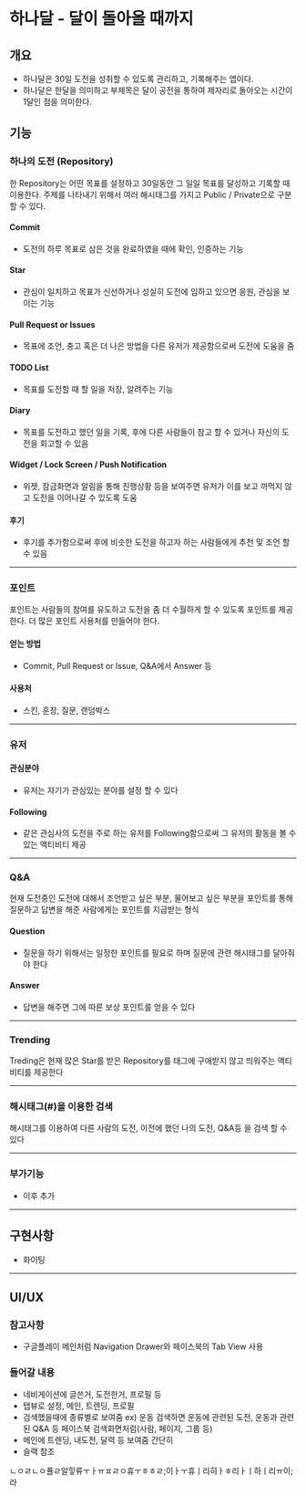 # 하나달 - 달이 돌아올 때까지

## 개요

- 하나달은 30일 도전을 성취할 수 있도록 관리하고, 기록해주는 앱이다.
- 하나달은 한달을 의미하고 부제목은 달이 공전을 통하여 제자리로 돌아오는 시간이 1달인 점을 의미한다.

## 기능

### 하나의 도전 (Repository)

한 Repository는 어떤 목표를 설정하고 30일동안 그 일일 목표를 달성하고 기록할 때 이용한다. 주제를 나타내기 위해서 여러 해시태그를 가지고 Public / Private으로 구분 할 수 있다.

#### Commit
- 도전의 하루 목표로 삼은 것을 완료하였을 때에 확인, 인증하는 기능

#### Star
- 관심이 일치하고 목표가 신선하거나 성실히 도전에 임하고 있으면 응원, 관심을 보이는 기능

#### Pull Request or Issues
- 목표에 조언, 충고 혹은 더 나은 방법을 다른 유저가 제공함으로써 도전에 도움을 줌

#### TODO List
- 목표를 도전할 때 할 일을 저장, 알려주는 기능

#### Diary
- 목표를 도전하고 했던 일을 기록, 후에 다른 사람들이 참고 할 수 있거나 자신의 도전을 회고할 수 있음

#### Widget / Lock Screen / Push Notification
- 위젯, 잠금화면과 알림을 통해 진행상황 등을 보여주면 유저가 이를 보고 까먹지 않고 도전을 이어나갈 수 있도록 도움

#### 후기
- 후기를 추가함으로써 후에 비슷한 도전을 하고자 하는 사람들에게 추천 및 조언 할 수 있음

---

### 포인트

포인트는 사람들의 참여를 유도하고 도전을 좀 더 수월하게 할 수 있도록 포인트를 제공한다. 더 많은 포인트 사용처를 만들어야 한다.

#### 얻는 방법
- Commit, Pull Request or Issue, Q&A에서 Answer 등

#### 사용처
- 스킨, 훈장, 질문, 랜덤박스

---

### 유저 

#### 관심분야
- 유저는 자기가 관심있는 분야를 설정 할 수 있다

#### Following
- 같은 관심사의 도전을 주로 하는 유저를 Following함으로써 그 유저의 활동을 볼 수 있는 액티비티 제공

---

### Q&A
현재 도전중인 도전에 대해서 조언받고 싶은 부분, 물어보고 싶은 부분을 포인트를 통해 질문하고 답변을 해준 사람에게는 포인트를 지급받는 형식

#### Question
- 질문을 하기 위해서는 일정한 포인트를 필요로 하며 질문에 관련 해시태그를 달아줘야 한다

#### Answer
- 답변을 해주면 그에 따른 보상 포인트를 얻을 수 있다

---

### Trending

Treding은 현재 많은 Star를 받은 Repository를 태그에 구애받지 않고 띄워주는 액티비티를 제공한다

---

### 해시태그(#)을 이용한 검색

해시태그를 이용하여 다른 사람의 도전, 이전에 했던 나의 도전, Q&A등 을 검색 할 수 있다

---

### 부가기능

- 이후 추가

---

## 구현사항

- 화이팅

----

## UI/UX

### 참고사항 
- 구글플레이 메인처럼 Navigation Drawer와 페이스북의 Tab View 사용

### 들어갈 내용
- 네비게이션에 글쓴거, 도전한거, 프로필 등
- 탭뷰로 설정, 메인, 트렌딩, 프로필
- 검색했을때에 종류별로 보여줌 ex) 운동 검색하면 운동에 관련된 도전, 운동과 관련된 Q&A 등 페이스북 검색화면처럼(사람, 페이지, 그룹 등)
- 메인에 트렌딩, 내도전, 달력 등 보여줌 간단히
- 슬랙 참조

ㄴㅇㄹㄴㅇ퓰ㄹ알힣류ㅜㅏㅠㅍㄹㅇ휴ㅜㅎㅎㄹ;이ㅏㅜ휴ㅣ리히ㅏㅎ리ㅏㅣ하ㅣ리ㅠ이;라